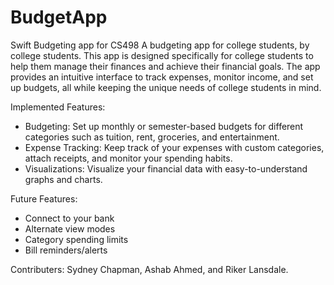 # BudgetApp
Swift Budgeting app for CS498
A budgeting app for college students, by college students.
This app is designed specifically for college students to help them manage their finances and achieve their financial goals. The app provides an intuitive interface to track expenses, monitor income, and set up budgets, all while keeping the unique needs of college students in mind.

Implemented Features:
  - Budgeting: Set up monthly or semester-based budgets for different categories such as tuition, rent, groceries, and entertainment.
  - Expense Tracking: Keep track of your expenses with custom categories, attach receipts, and monitor your spending habits.
  - Visualizations: Visualize your financial data with easy-to-understand graphs and charts.
  
Future Features:
  - Connect to your bank
  - Alternate view modes
  - Category spending limits
  - Bill reminders/alerts

Contributers: Sydney Chapman, Ashab Ahmed, and Riker Lansdale.

